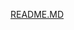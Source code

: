 [README.MD](https://github.com/vibhanshusindhu/Using-Image-Analysis-to-Estimate-the-Density-of-Blood-Cells/files/10092838/README.MD)

